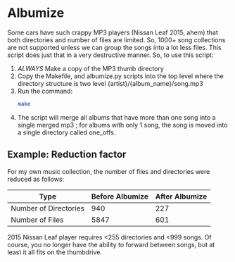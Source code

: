# Albumize
Some cars have such crappy MP3 players (Nissan Leaf 2015, ahem)
that both directories and number of files are limited.  So,
1000+ song collections are not supported unless we can group
the songs into a lot less files.  This script does just that
in a very destructive manner.  So, to use this script:

1. *ALWAYS* Make a copy of the MP3 thumb directory
1. Copy the Makefile, and albumize.py scripts into the top level
where the directory structure is two level {artist}/{album_name}/song.mp3
1. Run the command:
    ```bash
    make
    ```
1. The script will merge all albums that have more than one song
into a single merged mp3 ; for albums with only 1 song, the song
is moved into a single directory called one_offs.

## Example: Reduction factor

For my own music collection, the number of files and directories were reduced as follows:

| Type | Before Albumize | After Albumize |
|---|---|---|
| Number of Directories | 940 | 227 |
| Number of Files | 5847 | 601 |

2015 Nissan Leaf player requires <255 directories and <999 songs.
Of course, you no longer have the ability to forward between songs, but
at least it all fits on the thumbdrive.
